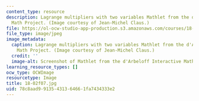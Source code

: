 ```yaml
---
content_type: resource
description: Lagrange multipliers with two variables Mathlet from the d'Arbeloff Interactive
  Math Project. (Image courtesy of Jean-Michel Claus.)
file: https://ol-ocw-studio-app-production.s3.amazonaws.com/courses/18-02-multivariable-calculus-fall-2007/78c8aad99135431364661fa7434333e2_18-02f07.jpg
file_type: image/jpeg
image_metadata:
  caption: Lagrange multipliers with two variables Mathlet from the d'Arbeloff Interactive
    Math Project. (Image courtesy of Jean-Michel Claus.)
  credit: ''
  image-alt: Screenshot of Mathlet from the d'Arbeloff Interactive Math Project.
learning_resource_types: []
ocw_type: OCWImage
resourcetype: Image
title: 18-02f07.jpg
uid: 78c8aad9-9135-4313-6466-1fa7434333e2
---
```

